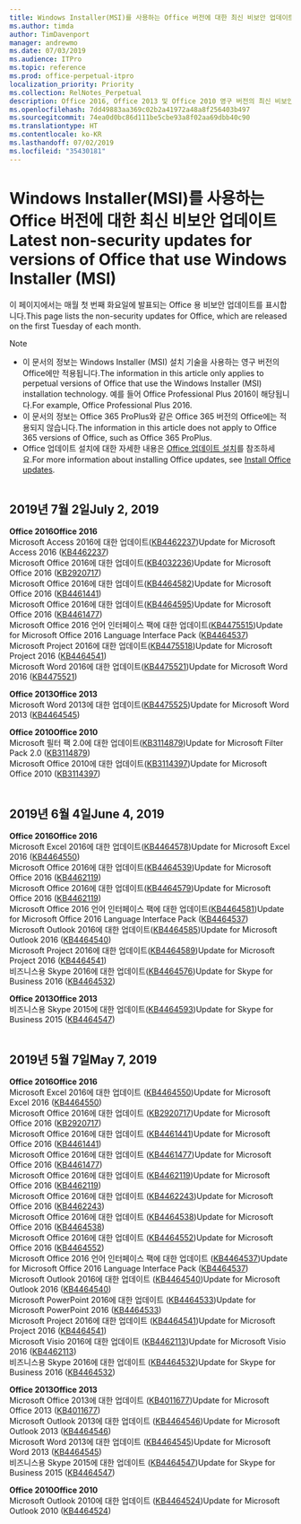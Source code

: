 ```yaml
---
title: Windows Installer(MSI)를 사용하는 Office 버전에 대한 최신 비보안 업데이트
ms.author: timda
author: TimDavenport
manager: andrewmo
ms.date: 07/03/2019
ms.audience: ITPro
ms.topic: reference
ms.prod: office-perpetual-itpro
localization_priority: Priority
ms.collection: RelNotes_Perpetual
description: Office 2016, Office 2013 및 Office 2010 영구 버전의 최신 비보안 업데이트 정보에 대한 링크를 IT 전문가에게 제공합니다.
ms.openlocfilehash: 7dd49883aa369c02b2a41972a48a8f256403b497
ms.sourcegitcommit: 74ea0d0bc86d111be5cbe93a8f02aa69dbb40c90
ms.translationtype: HT
ms.contentlocale: ko-KR
ms.lasthandoff: 07/02/2019
ms.locfileid: "35430181"
---
```

# <a name="latest-non-security-updates-for-versions-of-office-that-use-windows-installer-msi"></a><span data-ttu-id="cce44-103">Windows Installer(MSI)를 사용하는 Office 버전에 대한 최신 비보안 업데이트</span><span class="sxs-lookup"><span data-stu-id="cce44-103">Latest non-security updates for versions of Office that use Windows Installer (MSI)</span></span>

<span data-ttu-id="cce44-104">이 페이지에서는 매월 첫 번째 화요일에 발표되는 Office 용 비보안 업데이트를 표시합니다.</span><span class="sxs-lookup"><span data-stu-id="cce44-104">This page lists the non-security updates for Office, which are released on the first Tuesday of each month.</span></span>

> [!NOTE]
> - <span data-ttu-id="cce44-105">이 문서의 정보는 Windows Installer (MSI) 설치 기술을 사용하는 영구 버전의 Office에만 적용됩니다.</span><span class="sxs-lookup"><span data-stu-id="cce44-105">The information in this article only applies to perpetual versions of Office that use the Windows Installer (MSI) installation technology.</span></span> <span data-ttu-id="cce44-106">예를 들어 Office Professional Plus 2016이 해당됩니다.</span><span class="sxs-lookup"><span data-stu-id="cce44-106">For example, Office Professional Plus 2016.</span></span>
> - <span data-ttu-id="cce44-107">이 문서의 정보는 Office 365 ProPlus와 같은 Office 365 버전의 Office에는 적용되지 않습니다.</span><span class="sxs-lookup"><span data-stu-id="cce44-107">The information in this article does not apply to Office 365 versions of Office, such as Office 365 ProPlus.</span></span>
> - <span data-ttu-id="cce44-108">Office 업데이트 설치에 대한 자세한 내용은 [Office 업데이트 설치](https://support.office.com/article/2ab296f3-7f03-43a2-8e50-46de917611c5)를 참조하세요.</span><span class="sxs-lookup"><span data-stu-id="cce44-108">For more information about installing Office updates, see [Install Office updates](https://support.office.com/article/2ab296f3-7f03-43a2-8e50-46de917611c5).</span></span>
<br/><br/>

## <a name="july-2-2019"></a><span data-ttu-id="cce44-109">2019년 7월 2일</span><span class="sxs-lookup"><span data-stu-id="cce44-109">July 2, 2019</span></span>

<span data-ttu-id="cce44-110">**Office 2016**</span><span class="sxs-lookup"><span data-stu-id="cce44-110">**Office 2016**</span></span><br/>
<span data-ttu-id="cce44-111">Microsoft Access 2016에 대한 업데이트([KB4462237](https://support.microsoft.com/help/4462237))</span><span class="sxs-lookup"><span data-stu-id="cce44-111">Update for Microsoft Access 2016 ([KB4462237](https://support.microsoft.com/help/4462237))</span></span><br/>
<span data-ttu-id="cce44-112">Microsoft Office 2016에 대한 업데이트([KB4032236](https://support.microsoft.com/help/4032236))</span><span class="sxs-lookup"><span data-stu-id="cce44-112">Update for Microsoft Office 2016 ([KB2920717](https://support.microsoft.com/help/4032236))</span></span><br/>
<span data-ttu-id="cce44-113">Microsoft Office 2016에 대한 업데이트([KB4464582](https://support.microsoft.com/help/4464582))</span><span class="sxs-lookup"><span data-stu-id="cce44-113">Update for Microsoft Office 2016 ([KB4461441](https://support.microsoft.com/help/4464582))</span></span><br/>
<span data-ttu-id="cce44-114">Microsoft Office 2016에 대한 업데이트([KB4464595](https://support.microsoft.com/help/4464595))</span><span class="sxs-lookup"><span data-stu-id="cce44-114">Update for Microsoft Office 2016 ([KB4461477](https://support.microsoft.com/help/4464595))</span></span><br/>
<span data-ttu-id="cce44-115">Microsoft Office 2016 언어 인터페이스 팩에 대한 업데이트([KB4475515](https://support.microsoft.com/help/4475515))</span><span class="sxs-lookup"><span data-stu-id="cce44-115">Update for Microsoft Office 2016 Language Interface Pack ([KB4464537](https://support.microsoft.com/help/4475515))</span></span><br/>
<span data-ttu-id="cce44-116">Microsoft Project 2016에 대한 업데이트([KB4475518](https://support.microsoft.com/help/4475518))</span><span class="sxs-lookup"><span data-stu-id="cce44-116">Update for Microsoft Project 2016 ([KB4464541](https://support.microsoft.com/help/4475518))</span></span><br/>
<span data-ttu-id="cce44-117">Microsoft Word 2016에 대한 업데이트([KB4475521](https://support.microsoft.com/help/4475521))</span><span class="sxs-lookup"><span data-stu-id="cce44-117">Update for Microsoft Word 2016 ([KB4475521](https://support.microsoft.com/help/4475521))</span></span><br/>


<span data-ttu-id="cce44-118">**Office 2013**</span><span class="sxs-lookup"><span data-stu-id="cce44-118">**Office 2013**</span></span><br/>
<span data-ttu-id="cce44-119">Microsoft Word 2013에 대한 업데이트([KB4475525](https://support.microsoft.com/help/4475525))</span><span class="sxs-lookup"><span data-stu-id="cce44-119">Update for Microsoft Word 2013 ([KB4464545](https://support.microsoft.com/help/4475525))</span></span><br/>


<span data-ttu-id="cce44-120">**Office 2010**</span><span class="sxs-lookup"><span data-stu-id="cce44-120">**Office 2010**</span></span><br/>
<span data-ttu-id="cce44-121">Microsoft 필터 팩 2.0에 대한 업데이트([KB3114879](https://support.microsoft.com/help/3114879))</span><span class="sxs-lookup"><span data-stu-id="cce44-121">Update for Microsoft Filter Pack 2.0 ([KB3114879](https://support.microsoft.com/help/3114879))</span></span><br/><span data-ttu-id="cce44-122">Microsoft Office 2010에 대한 업데이트([KB3114397](https://support.microsoft.com/help/3114397))</span><span class="sxs-lookup"><span data-stu-id="cce44-122">Update for Microsoft Office 2010 ([KB3114397](https://support.microsoft.com/help/3114397))</span></span><br/><br/>

## <a name="june-4-2019"></a><span data-ttu-id="cce44-123">2019년 6월 4일</span><span class="sxs-lookup"><span data-stu-id="cce44-123">June 4, 2019</span></span>

<span data-ttu-id="cce44-124">**Office 2016**</span><span class="sxs-lookup"><span data-stu-id="cce44-124">**Office 2016**</span></span><br/>
<span data-ttu-id="cce44-125">Microsoft Excel 2016에 대한 업데이트([KB4464578](https://support.microsoft.com/help/4464578))</span><span class="sxs-lookup"><span data-stu-id="cce44-125">Update for Microsoft Excel 2016 ([KB4464550](https://support.microsoft.com/help/4464578))</span></span><br/>
<span data-ttu-id="cce44-126">Microsoft Office 2016에 대한 업데이트([KB4464539](https://support.microsoft.com/help/4464539))</span><span class="sxs-lookup"><span data-stu-id="cce44-126">Update for Microsoft Office 2016 ([KB4462119](https://support.microsoft.com/help/4464539))</span></span><br/>
<span data-ttu-id="cce44-127">Microsoft Office 2016에 대한 업데이트([KB4464579](https://support.microsoft.com/help/4464579))</span><span class="sxs-lookup"><span data-stu-id="cce44-127">Update for Microsoft Office 2016 ([KB4462119](https://support.microsoft.com/help/4464579))</span></span><br/>
<span data-ttu-id="cce44-128">Microsoft Office 2016 언어 인터페이스 팩에 대한 업데이트([KB4464581](https://support.microsoft.com/help/4464581))</span><span class="sxs-lookup"><span data-stu-id="cce44-128">Update for Microsoft Office 2016 Language Interface Pack ([KB4464537](https://support.microsoft.com/help/4464581))</span></span><br/>
<span data-ttu-id="cce44-129">Microsoft Outlook 2016에 대한 업데이트([KB4464585](https://support.microsoft.com/help/4464585))</span><span class="sxs-lookup"><span data-stu-id="cce44-129">Update for Microsoft Outlook 2016 ([KB4464540](https://support.microsoft.com/help/4464585))</span></span><br/>
<span data-ttu-id="cce44-130">Microsoft Project 2016에 대한 업데이트([KB4464589](https://support.microsoft.com/help/4464589))</span><span class="sxs-lookup"><span data-stu-id="cce44-130">Update for Microsoft Project 2016 ([KB4464541](https://support.microsoft.com/help/4464589))</span></span><br/>
<span data-ttu-id="cce44-131">비즈니스용 Skype 2016에 대한 업데이트([KB4464576](https://support.microsoft.com/help/4464576))</span><span class="sxs-lookup"><span data-stu-id="cce44-131">Update for Skype for Business 2016 ([KB4464532](https://support.microsoft.com/help/4464576))</span></span><br/>

<span data-ttu-id="cce44-132">**Office 2013**</span><span class="sxs-lookup"><span data-stu-id="cce44-132">**Office 2013**</span></span><br/>
<span data-ttu-id="cce44-133">비즈니스용 Skype 2015에 대한 업데이트([KB4464593](https://support.microsoft.com/help/4464593))</span><span class="sxs-lookup"><span data-stu-id="cce44-133">Update for Skype for Business 2015 ([KB4464547](https://support.microsoft.com/help/4464593))</span></span><br/>
<br/>
## <a name="may-7-2019"></a><span data-ttu-id="cce44-134">2019년 5월 7일</span><span class="sxs-lookup"><span data-stu-id="cce44-134">May 7, 2019</span></span>

<span data-ttu-id="cce44-135">**Office 2016**</span><span class="sxs-lookup"><span data-stu-id="cce44-135">**Office 2016**</span></span><br/>
<span data-ttu-id="cce44-136">Microsoft Excel 2016에 대한 업데이트 ([KB4464550](https://support.microsoft.com/help/4464550))</span><span class="sxs-lookup"><span data-stu-id="cce44-136">Update for Microsoft Excel 2016 ([KB4464550](https://support.microsoft.com/help/4464550))</span></span><br/>
<span data-ttu-id="cce44-137">Microsoft Office 2016에 대한 업데이트 ([KB2920717](https://support.microsoft.com/help/2920717))</span><span class="sxs-lookup"><span data-stu-id="cce44-137">Update for Microsoft Office 2016 ([KB2920717](https://support.microsoft.com/help/2920717))</span></span><br/>
<span data-ttu-id="cce44-138">Microsoft Office 2016에 대한 업데이트 ([KB4461441](https://support.microsoft.com/help/4461441))</span><span class="sxs-lookup"><span data-stu-id="cce44-138">Update for Microsoft Office 2016 ([KB4461441](https://support.microsoft.com/help/4461441))</span></span><br/>
<span data-ttu-id="cce44-139">Microsoft Office 2016에 대한 업데이트 ([KB4461477](https://support.microsoft.com/help/4461477))</span><span class="sxs-lookup"><span data-stu-id="cce44-139">Update for Microsoft Office 2016 ([KB4461477](https://support.microsoft.com/help/4461477))</span></span><br/>
<span data-ttu-id="cce44-140">Microsoft Office 2016에 대한 업데이트 ([KB4462119](https://support.microsoft.com/help/4462119))</span><span class="sxs-lookup"><span data-stu-id="cce44-140">Update for Microsoft Office 2016 ([KB4462119](https://support.microsoft.com/help/4462119))</span></span><br/>
<span data-ttu-id="cce44-141">Microsoft Office 2016에 대한 업데이트 ([KB4462243](https://support.microsoft.com/help/4462243))</span><span class="sxs-lookup"><span data-stu-id="cce44-141">Update for Microsoft Office 2016 ([KB4462243](https://support.microsoft.com/help/4462243))</span></span><br/>
<span data-ttu-id="cce44-142">Microsoft Office 2016에 대한 업데이트 ([KB4464538](https://support.microsoft.com/help/4464538))</span><span class="sxs-lookup"><span data-stu-id="cce44-142">Update for Microsoft Office 2016 ([KB4464538](https://support.microsoft.com/help/4464538))</span></span><br/>
<span data-ttu-id="cce44-143">Microsoft Office 2016에 대한 업데이트 ([KB4464552](https://support.microsoft.com/help/4464552))</span><span class="sxs-lookup"><span data-stu-id="cce44-143">Update for Microsoft Office 2016 ([KB4464552](https://support.microsoft.com/help/4464552))</span></span><br/>
<span data-ttu-id="cce44-144">Microsoft Office 2016 언어 인터페이스 팩에 대한 업데이트 ([KB4464537](https://support.microsoft.com/help/4464537))</span><span class="sxs-lookup"><span data-stu-id="cce44-144">Update for Microsoft Office 2016 Language Interface Pack ([KB4464537](https://support.microsoft.com/help/4464537))</span></span><br/>
<span data-ttu-id="cce44-145">Microsoft Outlook 2016에 대한 업데이트 ([KB4464540](https://support.microsoft.com/help/4464540))</span><span class="sxs-lookup"><span data-stu-id="cce44-145">Update for Microsoft Outlook 2016 ([KB4464540](https://support.microsoft.com/help/4464540))</span></span><br/>
<span data-ttu-id="cce44-146">Microsoft PowerPoint 2016에 대한 업데이트 ([KB4464533](https://support.microsoft.com/help/4464533))</span><span class="sxs-lookup"><span data-stu-id="cce44-146">Update for Microsoft PowerPoint 2016 ([KB4464533](https://support.microsoft.com/help/4464533))</span></span><br/>
<span data-ttu-id="cce44-147">Microsoft Project 2016에 대한 업데이트 ([KB4464541](https://support.microsoft.com/help/4464541))</span><span class="sxs-lookup"><span data-stu-id="cce44-147">Update for Microsoft Project 2016 ([KB4464541](https://support.microsoft.com/help/4464541))</span></span><br/>
<span data-ttu-id="cce44-148">Microsoft Visio 2016에 대한 업데이트 ([KB4462113](https://support.microsoft.com/help/4462113))</span><span class="sxs-lookup"><span data-stu-id="cce44-148">Update for Microsoft Visio 2016 ([KB4462113](https://support.microsoft.com/help/4462113))</span></span><br/>
<span data-ttu-id="cce44-149">비즈니스용 Skype 2016에 대한 업데이트 ([KB4464532](https://support.microsoft.com/help/4464532))</span><span class="sxs-lookup"><span data-stu-id="cce44-149">Update for Skype for Business 2016 ([KB4464532](https://support.microsoft.com/help/4464532))</span></span><br/>

<span data-ttu-id="cce44-150">**Office 2013**</span><span class="sxs-lookup"><span data-stu-id="cce44-150">**Office 2013**</span></span><br/>
<span data-ttu-id="cce44-151">Microsoft Office 2013에 대한 업데이트 ([KB4011677](https://support.microsoft.com/help/4011677))</span><span class="sxs-lookup"><span data-stu-id="cce44-151">Update for Microsoft Office 2013 ([KB4011677](https://support.microsoft.com/help/4011677))</span></span><br/>
<span data-ttu-id="cce44-152">Microsoft Outlook 2013에 대한 업데이트 ([KB4464546](https://support.microsoft.com/help/4464546))</span><span class="sxs-lookup"><span data-stu-id="cce44-152">Update for Microsoft Outlook 2013 ([KB4464546](https://support.microsoft.com/help/4464546))</span></span><br/>
<span data-ttu-id="cce44-153">Microsoft Word 2013에 대한 업데이트 ([KB4464545](https://support.microsoft.com/help/4464545))</span><span class="sxs-lookup"><span data-stu-id="cce44-153">Update for Microsoft Word 2013 ([KB4464545](https://support.microsoft.com/help/4464545))</span></span><br/>
<span data-ttu-id="cce44-154">비즈니스용 Skype 2015에 대한 업데이트 ([KB4464547](https://support.microsoft.com/help/4464547))</span><span class="sxs-lookup"><span data-stu-id="cce44-154">Update for Skype for Business 2015 ([KB4464547](https://support.microsoft.com/help/4464547))</span></span><br/>

<span data-ttu-id="cce44-155">**Office 2010**</span><span class="sxs-lookup"><span data-stu-id="cce44-155">**Office 2010**</span></span><br/>
<span data-ttu-id="cce44-156">Microsoft Outlook 2010에 대한 업데이트 ([KB4464524](https://support.microsoft.com/help/4464524))</span><span class="sxs-lookup"><span data-stu-id="cce44-156">Update for Microsoft Outlook 2010 ([KB4464524](https://support.microsoft.com/help/4464524))</span></span>